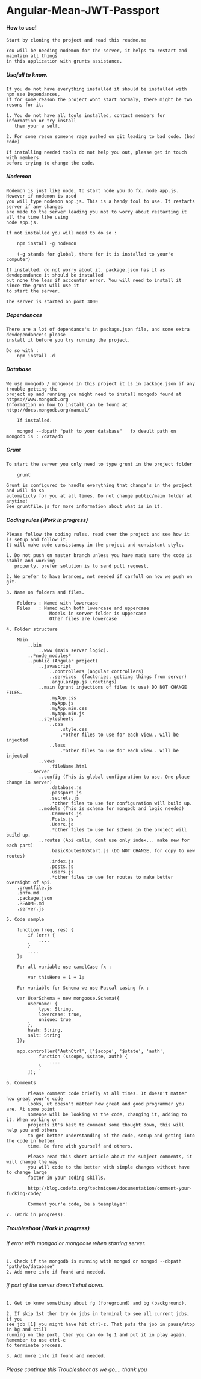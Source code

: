 # Angular-Mean-JWT-Passport

#### How to use!

	Start by cloning the project and read this readme.me
	
	You will be needing nodemon for the server, it helps to restart and maintain all things 
	in this application with grunts assistance.

##### Usefull to know.

	If you do not have everything installed it should be installed with npm see Dependances, 
	if for some reason the project wont start normaly, there might be two resons for it.

	1. You do not have all tools installed, contact members for information or try install 
	   them your'e self.

	2. For some reson someone rage pushed on git leading to bad code. (bad code)
	
	If installing needed tools do not help you out, please get in touch with members 
	before trying to change the code. 


##### Nodemon

	Nodemon is just like node, to start node you do fx. node app.js. However if nodemon is used 
	you will type nodemon app.js. This is a handy tool to use. It restarts server if any changes 
	are made to the server leading you not to worry about restarting it all the time like using 
	node app.js. 

	If not installed you will need to do so : 
	
		npm install -g nodemon
	
		(-g stands for global, there for it is installed to your'e computer)

	If installed, do not worry about it. package.json has it as devdependance it should be installed 
	but none the less if accounter error. You will need to install it since the grunt will use it 
	to start the server.
	
	The server is started on port 3000

##### Dependances

	There are a lot of dependance's in package.json file, and some extra devdependance's please 
	install it before you try running the project.

	Do so with :
		npm install -d

##### Database	
	
	We use mongodb / mongoose in this project it is in package.json if any trouble getting the 
	project up and running you might need to install mongodb found at https://www.mongodb.org
	Information on how to install can be found at http://docs.mongodb.org/manual/
		
		If installed.
		
		mongod --dbpath "path to your database"   fx deault path on mongodb is : /data/db 
	

##### Grunt
	
	To start the server you only need to type grunt in the project folder

		grunt
	
	Grunt is configured to handle everything that change's in the project and will do so 
	automaticly for you at all times. Do not change public/main folder at anytime!
	See gruntfile.js for more information about what is in it.	
	
##### Coding rules (Work in progress)

	Please follow the coding rules, read over the project and see how it is setup and follow it.
	It will make code consistancy in the project and consistant style. 

	1. Do not push on master branch unless you have made sure the code is stable and working 
	   properly, prefer solution is to send pull request.
	
	2. We prefer to have brances, not needed if carfull on how we push on git.

	3. Name on folders and files.

		Folders : Named with lowercase
		Files 	: Named with both lowercase and uppercase
					Models in server folder is uppercase 
					Other files are lowercase

	4. Folder structure

		Main
			..bin
				..www (main server logic).
			..*node_modules*
			..public (Angular project)
				..javascript
					..controllers (angular controllers)
					..services	(factories, getting things from server)
					.angularApp.js (routings)
				..main (grunt injections of files to use) DO NOT CHANGE FILES.
					.myApp.css
					.myApp.js
					.myApp.min.css
					.myApp.min.js
				..stylesheets
					..css
						.style.css
						.*other files to use for each view.. will be injected
					..less
						.*other files to use for each view.. will be injected
				..vews
					.fileName.html 
			..server
				..config (This is global configuration to use. One place change in server)
					.database.js
					.passport.js
					.secrets.js
					.*other files to use for configuration will build up.
				..models (This is schema for mongodb and logic needed)
					.Comments.js
					.Posts.js
					.Users.js
					.*other files to use for schems in the project will build up.
				..routes (Api calls, dont use only index... make new for each part)
					.basicRoutesToStart.js (DO NOT CHANGE, for copy to new routes)
					.index.js
					.posts.js
					.users.js
					.*other files to use for routes to make better oversight of api.
		.gruntfile.js
		.info.md
		.package.json
		.README.md
		.server.js

	5. Code sample

		function (req, res) {
			if (err) {
				....
			}
			....
		};

		For all variable use camelCase fx : 

			var thisHere = 1 + 1;

		For variable for Schema we use Pascal casing fx : 

		var UserSchema = new mongoose.Schema({
		    username: {
		        type: String, 
		        lowercase: true, 
		        unique: true
		    },
		    hash: String,
		    salt: String
		});

		app.controller('AuthCtrl', ['$scope', '$state', 'auth',
    			function ($scope, $state, auth) {
        			....
    			}
    		]);
    
    6. Comments
    		
    		Please comment code briefly at all times. It doesn't matter how great your'e code
    		looks, ut doesn't matter how great and good programmer you are. At some point 
    		someone will be looking at the code, changing it, adding to it. When working on 
    		projects it's best to comment some thought down, this will help you and others
    		to get better understanding of the code, setup and geting into the code in better
    		time. Be fare with yourself and others.
    		
    		Please read this short article about the subject comments, it will change the way
    		you will code to the better with simple changes without have to change large 
    		factor in your coding skills.
    		
    		http://blog.codefx.org/techniques/documentation/comment-your-fucking-code/
    		
    		Comment your'e code, be a teamplayer! 
    		
    7. (Work in progress).


##### Troubleshoot (Work in progress)

###### If error with mongod or mongoose when starting server.
	
	1. Check if the mongodb is running with mongod or mongod --dbpath "path/to/database"
	2. Add more info if found and needed.

###### If port of the server doesn't shut down.
	
	1. Get to know something about fg (foreground) and bg (background).
	
	2. If skip 1st then try do jobs in terminal to see all current jobs, if you
	see job [1] you might have hit ctrl-z. That puts the job in pause/stop in bg and still
	running on the port. then you can do fg 1 and put it in play again. Remember to use ctrl-c 
	to terminate process. 
	
	3. Add more info if found and needed.

###### Please continue this Troubleshoot as we go.... thank you 
